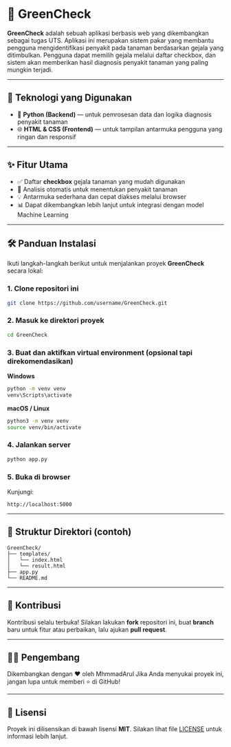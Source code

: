 # 🌿 GreenCheck

**GreenCheck** adalah sebuah aplikasi berbasis web yang dikembangkan sebagai tugas UTS.
Aplikasi ini merupakan sistem pakar yang membantu pengguna mengidentifikasi penyakit pada tanaman berdasarkan gejala yang ditimbulkan.
Pengguna dapat memilih gejala melalui daftar checkbox, dan sistem akan memberikan hasil diagnosis penyakit tanaman yang paling mungkin terjadi.

---

## 🚀 Teknologi yang Digunakan

* 🐍 **Python (Backend)** — untuk pemrosesan data dan logika diagnosis penyakit tanaman
* 🌐 **HTML & CSS (Frontend)** — untuk tampilan antarmuka pengguna yang ringan dan responsif

---

## ✨ Fitur Utama

* ✅ Daftar **checkbox** gejala tanaman yang mudah digunakan
* 🌱 Analisis otomatis untuk menentukan penyakit tanaman
* 💡 Antarmuka sederhana dan cepat diakses melalui browser
* 📊 Dapat dikembangkan lebih lanjut untuk integrasi dengan model Machine Learning

---

## 🛠️ Panduan Instalasi

Ikuti langkah-langkah berikut untuk menjalankan proyek **GreenCheck** secara lokal:

### 1. Clone repositori ini

```bash
git clone https://github.com/username/GreenCheck.git
```

### 2. Masuk ke direktori proyek

```bash
cd GreenCheck
```

### 3. Buat dan aktifkan virtual environment (opsional tapi direkomendasikan)

**Windows**

```bash
python -m venv venv
venv\Scripts\activate
```

**macOS / Linux**

```bash
python3 -m venv venv
source venv/bin/activate
```

### 4. Jalankan server

```bash
python app.py
```

### 5. Buka di browser

Kunjungi:

```
http://localhost:5000
```

---

## 📂 Struktur Direktori (contoh)

```
GreenCheck/
├── templates/
│   └── index.html
│   └── result.html   
├── app.py
└── README.md
```

---

## 🤝 Kontribusi

Kontribusi selalu terbuka!
Silakan lakukan **fork** repositori ini, buat **branch** baru untuk fitur atau perbaikan, lalu ajukan **pull request**.

---

## 🧑‍💻 Pengembang

Dikembangkan dengan ❤️ oleh MhmmadArul
Jika Anda menyukai proyek ini, jangan lupa untuk memberi ⭐ di GitHub!

---

## 📜 Lisensi

Proyek ini dilisensikan di bawah lisensi **MIT**.
Silakan lihat file [LICENSE](LICENSE) untuk informasi lebih lanjut.
